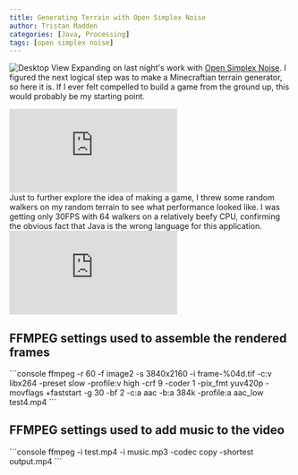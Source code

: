 ```yaml
---
title: Generating Terrain with Open Simplex Noise
author: Tristan Madden
categories: [Java, Processing]
tags: [open simplex noise]
---
```

![Desktop View](https://res.cloudinary.com/deiub7j41/image/upload/v1648703328/image_28-08-2019-06-03-27_oknl1s.jpg)
Expanding on last night's work with <a href="https://en.wikipedia.org/wiki/OpenSimplex_noise">Open Simplex Noise</a>. I figured the next logical step was to make a Minecraftian terrain generator, so here it is. If I ever felt compelled to build a game from the ground up, this would probably be my starting point.
<div class="iframe-wrapper">
<iframe frameborder="0" src="https://www.youtube.com/embed/-PTirgC0WX8" allowfullscreen allow="autoplay">
</iframe>
</div> 
Just to further explore the idea of making a game, I threw some random walkers on my random terrain to see what performance looked like. I was getting only 30FPS with 64 walkers on a relatively beefy CPU, confirming the obvious fact that Java is the wrong language for this application.
<div class="iframe-wrapper">
<iframe frameborder="0" src="https://www.youtube.com/embed/qxbR32r74no" allowfullscreen allow="autoplay">
</iframe>
</div> 
<h2>FFMPEG settings used to assemble the rendered frames</h2>
```console
ffmpeg -r 60 -f image2 -s 3840x2160 -i frame-%04d.tif -c:v libx264 -preset slow -profile:v high -crf 9 -coder 1 -pix_fmt yuv420p -movflags +faststart -g 30 -bf 2 -c:a aac -b:a 384k -profile:a aac_low test4.mp4
```
<h2>FFMPEG settings used to add music to the video</h2>
```console
ffmpeg -i test.mp4 -i music.mp3 -codec copy -shortest output.mp4
```

<!--
<iframe width="640" height="480" src="https://www.youtube.com/embed/qxbR32r74no?feature=oembed" frameborder="0" allowfullscreen="allowfullscreen"></iframe>
<script src="https://gist.github.com/Trimad/d51e460931aa5088ddd62d2e46fe6f2c.js"></script> 
-->
